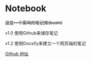 # Notebook

~~这是一个菜鸡的笔记库(bushi)~~

v1.0 使用Github来储存笔记

v1.2 使用Docsify来建立一个网页端的笔记

[Github 地址](https://github.com/Plutoyo/Notebook)

